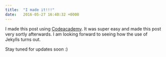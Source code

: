 ```yaml
---
title:  "I made it!!!"
date:   2016-05-27 16:40:32 +0000
---
```

I made this post using [Codeacademy][codeacademy-homepage]. It was super easy and made this post very sortly afterwards. 
I am looking forward to seeing how the use of Jekylls turns out.

Stay tuned for updates soon :)

[codeacademy-homepage]: https://www.codecademy.com
